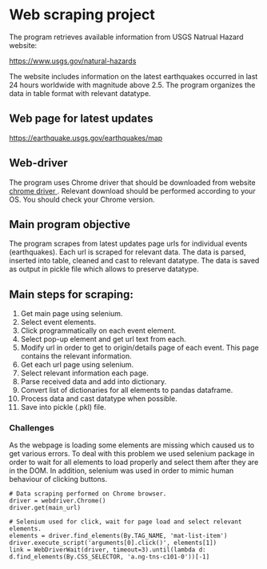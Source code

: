 # Web scraping project
The program retrieves available information from USGS Natrual Hazard website:

https://www.usgs.gov/natural-hazards

The website includes information on the latest earthquakes occurred in last 24 hours worldwide with magnitude above 2.5.
The program organizes the data in table format with relevant datatype.


## Web page for latest updates
https://earthquake.usgs.gov/earthquakes/map

## Web-driver 
The program uses Chrome driver that should be downloaded from website
[chrome driver ](https://chromedriver.chromium.org/downloads).
Relevant download should be performed according to your OS. 
You should check your Chrome version.

## Main program objective
The program scrapes from latest updates page urls for individual events (earthquakes).
Each url is scraped for relevant data. The data is parsed, inserted into table, cleaned and cast to relevant datatype.
The data is saved as output in pickle file which allows to preserve datatype.


## Main steps for scraping:
1. Get main page using selenium.
2. Select event elements.
3. Click programmatically on each event element.
4. Select pop-up element and get url text from each.
5. Modify url in order to get to origin/details page of each event. This page contains the relevant information.
6. Get each url page using selenium.
7. Select relevant information each page.
8. Parse received data and add into dictionary.
9. Convert list of dictionaries for all elements to pandas dataframe.
10. Process data and cast datatype when possible. 
11. Save into pickle (.pkl) file.

### Challenges
As the webpage is loading some elements are missing which caused us to get various errors.
To deal with this problem we used selenium package in order to wait for all elements to load properly and select them after they are in the DOM.
In addition, selenium was used in order to mimic human behaviour of clicking buttons.

```buildoutcfg
# Data scraping performed on Chrome browser.
driver = webdriver.Chrome()
driver.get(main_url)

# Selenium used for click, wait for page load and select relevant elements.
elements = driver.find_elements(By.TAG_NAME, 'mat-list-item')
driver.execute_script('arguments[0].click()', elements[1])
link = WebDriverWait(driver, timeout=3).until(lambda d: d.find_elements(By.CSS_SELECTOR, 'a.ng-tns-c101-0'))[-1]
```
